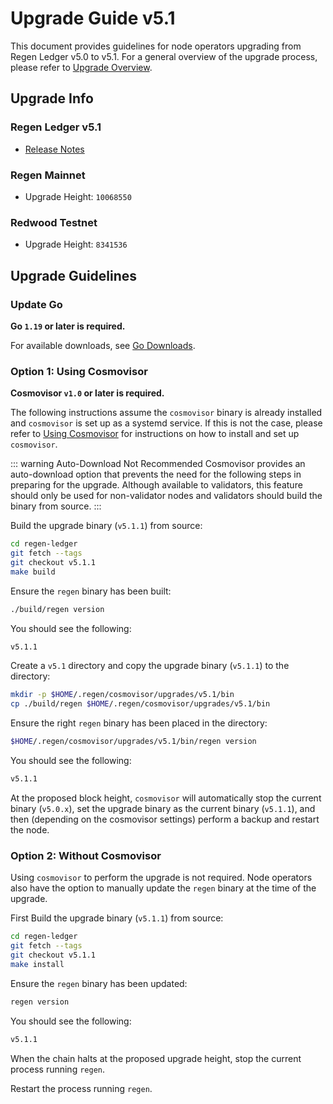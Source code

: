 # Upgrade Guide v5.1

This document provides guidelines for node operators upgrading from Regen Ledger v5.0 to v5.1. For a general overview of the upgrade process, please refer to [Upgrade Overview](README.md).

## Upgrade Info

### Regen Ledger v5.1

- [Release Notes](https://github.com/regen-network/regen-ledger/releases/tag/v5.1.0)

### Regen Mainnet

- Upgrade Height: `10068550`

### Redwood Testnet

- Upgrade Height: `8341536`

## Upgrade Guidelines

### Update Go

**Go `1.19` or later is required.**

For available downloads, see [Go Downloads](https://go.dev/dl/).

### Option 1: Using Cosmovisor

**Cosmovisor `v1.0` or later is required.**

The following instructions assume the `cosmovisor` binary is already installed and `cosmovisor` is set up as a systemd service. If this is not the case, please refer to [Using Cosmovisor](../get-started/using-cosmovisor.md) for instructions on how to install and set up `cosmovisor`.

::: warning Auto-Download Not Recommended
Cosmovisor provides an auto-download option that prevents the need for the following steps in preparing for the upgrade. Although available to validators, this feature should only be used for non-validator nodes and validators should build the binary from source.
:::

Build the upgrade binary (`v5.1.1`) from source:

```bash
cd regen-ledger
git fetch --tags
git checkout v5.1.1
make build
```

Ensure the `regen` binary has been built:

```bash
./build/regen version
```

You should see the following:

```bash
v5.1.1
```

Create a `v5.1` directory and copy the upgrade binary (`v5.1.1`) to the directory:

```bash
mkdir -p $HOME/.regen/cosmovisor/upgrades/v5.1/bin
cp ./build/regen $HOME/.regen/cosmovisor/upgrades/v5.1/bin
```
Ensure the right `regen` binary has been placed in the directory:

```bash
$HOME/.regen/cosmovisor/upgrades/v5.1/bin/regen version
```

You should see the following:

```bash
v5.1.1
```

At the proposed block height, `cosmovisor` will automatically stop the current binary (`v5.0.x`), set the upgrade binary as the current binary (`v5.1.1`), and then (depending on the cosmovisor settings) perform a backup and restart the node.

### Option 2: Without Cosmovisor

Using `cosmovisor` to perform the upgrade is not required. Node operators also have the option to manually update the `regen` binary at the time of the upgrade.

First Build the upgrade binary (`v5.1.1`) from source:

```bash
cd regen-ledger
git fetch --tags
git checkout v5.1.1
make install
```

Ensure the `regen` binary has been updated:

```bash
regen version
```

You should see the following:

```bash
v5.1.1
```

When the chain halts at the proposed upgrade height, stop the current process running `regen`.

Restart the process running `regen`.
